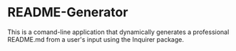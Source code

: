 # README-Generator
This is a comand-line application that dynamically generates a professional README.md from a user's input using the Inquirer package.
